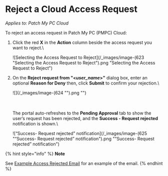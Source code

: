 # Reject a Cloud Access Request

_Applies to: Patch My PC Cloud_

To reject an access request in Patch My PC (PMPC) Cloud:

1.  Click the red **X** in the **Action** column beside the access request you want to reject.\


    ![Selecting the Access Request to Reject](/_images/image-(623 "Selecting the Access Request to Reject").png "Selecting the Access Request to Reject")


2.  On the **Reject request from "<**_**user\_name**_**>"** dialog box, enter an optional **Reason for Deny** then, click **Submit** to confirm your rejection.\


    ![](/_images/image-(624 "").png "")

    \
    \
    The portal auto-refreshes to the **Pending Approval** tab to show the user’s request has been rejected, and the **Success - Request rejected** notification is shown.\


    ![“Success- Request rejected” notification](/_images/image-(625 "“Success- Request rejected” notification").png "“Success- Request rejected” notification")

{% hint style="info" %}
**Note**

See [Example Access Rejected Email](../../../cloud-reference/cloud-email-reference/example-cloud-access-rejected-email.md) for an example of the email.
{% endhint %}

